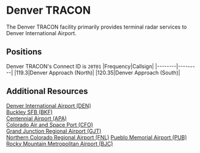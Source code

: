 # Denver TRACON
The Denver TRACON facility primarily provides terminal radar services to Denver International Airport.

## Positions
Denver TRACON's Connect ID is ```20T01```
|Frequency|Callsign|
|--------|---------|
|119.3|Denver Approach (North)|
|120.35|Denver Approach (South)|

## Additional Resources
[Denver International Airport (DEN)](docs/sops/denver.md)\
[Buckley SFB (BKF)](docs/sops/bkf.md)\
[Centennial Airport (APA)](docs/sops/apa.md)\
[Colorado Air and Space Port (CFO)](docs/sops/cfo.md)\
[Grand Junction Regional Airport (GJT)](docs/sops/gjt.md)\
[Northern Colorado Regional Airport (FNL)](docs/sops/fnl.md)
[Pueblo Memorial Airport (PUB)](docs/sops/pub.md)
[Rocky Mountain Metropolitan Airport (BJC)](docs/sops/bjc.md)